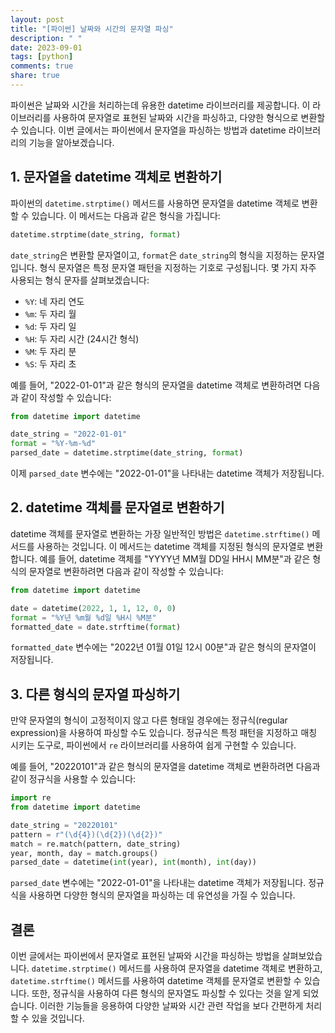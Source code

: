 ```yaml
---
layout: post
title: "[파이썬] 날짜와 시간의 문자열 파싱"
description: " "
date: 2023-09-01
tags: [python]
comments: true
share: true
---
```


파이썬은 날짜와 시간을 처리하는데 유용한 datetime 라이브러리를 제공합니다. 이 라이브러리를 사용하여 문자열로 표현된 날짜와 시간을 파싱하고, 다양한 형식으로 변환할 수 있습니다. 이번 글에서는 파이썬에서 문자열을 파싱하는 방법과 datetime 라이브러리의 기능을 알아보겠습니다.

## **1. 문자열을 datetime 객체로 변환하기**

파이썬의 `datetime.strptime()` 메서드를 사용하면 문자열을 datetime 객체로 변환할 수 있습니다. 이 메서드는 다음과 같은 형식을 가집니다:

```python
datetime.strptime(date_string, format)
```

`date_string`은 변환할 문자열이고, `format`은 `date_string`의 형식을 지정하는 문자열입니다. 형식 문자열은 특정 문자열 패턴을 지정하는 기호로 구성됩니다. 몇 가지 자주 사용되는 형식 문자를 살펴보겠습니다:

- `%Y`: 네 자리 연도
- `%m`: 두 자리 월
- `%d`: 두 자리 일
- `%H`: 두 자리 시간 (24시간 형식)
- `%M`: 두 자리 분
- `%S`: 두 자리 초

예를 들어, "2022-01-01"과 같은 형식의 문자열을 datetime 객체로 변환하려면 다음과 같이 작성할 수 있습니다:

```python
from datetime import datetime

date_string = "2022-01-01"
format = "%Y-%m-%d"
parsed_date = datetime.strptime(date_string, format)
```

이제 `parsed_date` 변수에는 "2022-01-01"을 나타내는 datetime 객체가 저장됩니다.

## **2. datetime 객체를 문자열로 변환하기**

datetime 객체를 문자열로 변환하는 가장 일반적인 방법은 `datetime.strftime()` 메서드를 사용하는 것입니다. 이 메서드는 datetime 객체를 지정된 형식의 문자열로 변환합니다. 예를 들어, datetime 객체를 "YYYY년 MM월 DD일 HH시 MM분"과 같은 형식의 문자열로 변환하려면 다음과 같이 작성할 수 있습니다:

```python
from datetime import datetime

date = datetime(2022, 1, 1, 12, 0, 0)
format = "%Y년 %m월 %d일 %H시 %M분"
formatted_date = date.strftime(format)
```

`formatted_date` 변수에는 "2022년 01월 01일 12시 00분"과 같은 형식의 문자열이 저장됩니다.

## **3. 다른 형식의 문자열 파싱하기**

만약 문자열의 형식이 고정적이지 않고 다른 형태일 경우에는 정규식(regular expression)을 사용하여 파싱할 수도 있습니다. 정규식은 특정 패턴을 지정하고 매칭 시키는 도구로, 파이썬에서 `re` 라이브러리를 사용하여 쉽게 구현할 수 있습니다.

예를 들어, "20220101"과 같은 형식의 문자열을 datetime 객체로 변환하려면 다음과 같이 정규식을 사용할 수 있습니다:

```python
import re
from datetime import datetime

date_string = "20220101"
pattern = r"(\d{4})(\d{2})(\d{2})"
match = re.match(pattern, date_string)
year, month, day = match.groups()
parsed_date = datetime(int(year), int(month), int(day))
```

`parsed_date` 변수에는 "2022-01-01"을 나타내는 datetime 객체가 저장됩니다. 정규식을 사용하면 다양한 형식의 문자열을 파싱하는 데 유연성을 가질 수 있습니다.

## **결론**

이번 글에서는 파이썬에서 문자열로 표현된 날짜와 시간을 파싱하는 방법을 살펴보았습니다. `datetime.strptime()` 메서드를 사용하여 문자열을 datetime 객체로 변환하고, `datetime.strftime()` 메서드를 사용하여 datetime 객체를 문자열로 변환할 수 있습니다. 또한, 정규식을 사용하여 다른 형식의 문자열도 파싱할 수 있다는 것을 알게 되었습니다. 이러한 기능들을 응용하여 다양한 날짜와 시간 관련 작업을 보다 간편하게 처리할 수 있을 것입니다.